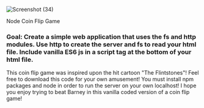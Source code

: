 ![Screenshot (34)](https://user-images.githubusercontent.com/96151200/171789184-d1458e17-9b19-4c0d-b90e-cb4e89d0abf8.png)

Node Coin Flip Game
### Goal: Create a simple web application that uses the fs and http modules. Use http to create the server and fs to read your html file. Include vanilla ES6 js in a script tag at the bottom of your html file. 

This coin flip game was inspired upon the hit cartoon "The Flintstones"! Feel free to download this code for your own amusement! You must install npm packages and node in order to run the server on your own localhost! I hope you enjoy trying to beat Barney in this vanilla coded version of a coin flip game!

